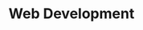 ---
title: Web Development
intro: 
  title: Don't just get a coder,<br>get a web expert.
  text: "I'll build a solid, maintainable website that you won't ever have to worry about."
  button: 
    title: Get started
    link: '#open-form?service=web'
features: 
  title: A website that works for you
  list: 
  - title: No-stress edits
    text: |-
      I make every single piece of content editable down to the links on the menu. Everything is customized to your exact needs, plus you get a guide and a training session to set you up for success. 
    image: /images/content-edit.svg
  - title: High performance, low maintenance 
    text: |- 
      With my proprietary stack and partnership with [CloudCannon](https://cloudcannon.com/) you get fast loading pages, top-notch security, and hosting for as low as $10/month. Don't worry about updates crashing your plugins or site: my sites are coded from a proven base template and built to last. The only thing you'll need to update is your content. 
    image: /images/pagespeed.svg
  - title: Everything else you never knew you needed
    text: |-
      Ad pixels, WCAG, Analytics, SEO, UX, and CCPA are all confusing industry jargon that I've mastered. Due to my years of experience embedded in marketing and digital teams, I know exactly what you need to run ads on your page, comply with privacy and disability regulations, and monitor the performance of your site.
    image: /images/backend.svg
steps: 
  title: How it works
  items: 
  - title: Goal Setting
    text: Your website should serve your organization's goals. We'll go over what those are and how to achieve them through your website.
  - title: Design & Content 
    text: Send your designs and content to me or let's create something together. 
  - title: Code
    text: I'll develop your website and give you access to the code along with instructions for the next developer if we part ways. 
  - title: Training
    text: You will receive written guidance and a training on how to update every bit of content on your site. 
about: 
  title: A better website starts here
  text: |-
    What I have crafted for 5 years and counting will allow you to control and create your content without the update headaches, hosting fees, and security risks of Wordpress.     
  benefits: 
    list: 
    - Control over all of your content
    - Security and accessibility
    - Low Cost hosting 
    - Optimized for performance and user-experience
    - SEO and Analytics tools included
    - WCAG compliance
---